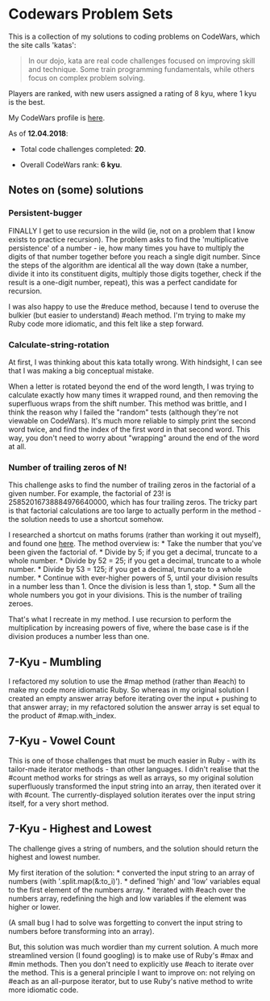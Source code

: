 # Codewars Problem Sets

This is a collection of my solutions to coding problems on CodeWars, which the site calls 'katas':

> In our dojo, kata are real code challenges focused on improving skill and technique. Some train programming fundamentals, while others focus on complex problem solving.

Players are ranked, with new users assigned a rating of 8 kyu, where 1 kyu is the best.

My CodeWars profile is [here](https://www.codewars.com/users/jonosenior).

As of <b>12.04.2018</b>:

* Total code challenges completed: <b>20</b>.

* Overall CodeWars rank: <b>6 kyu</b>.


## Notes on (some) solutions

### Persistent-bugger

FINALLY I get to use recursion in the wild (ie, not on a problem that I know exists to practice recursion). The problem asks to find the 'multiplicative persistence' of a number - ie, how many times you have to multiply the digits of that number together before you reach a single digit number. Since the steps of the algorithm are identical all the way down (take a number, divide it into its constituent digits, multiply those digits together, check if the result is a one-digit number, repeat), this was a perfect candidate for recursion.

I was also happy to use the #reduce method, because I tend to overuse the bulkier (but easier to understand) #each method. I'm trying to make my Ruby code more idiomatic, and this felt like a step forward.

### Calculate-string-rotation

  At first, I was thinking about this kata totally wrong. With hindsight, I can see that I was making a big conceptual mistake.

  When a letter is rotated beyond the end of the word length, I was trying to calculate exactly how many times it wrapped round, and then removing the superfluous wraps from the shift number. This method was brittle, and I think the reason why I failed the "random" tests (although they're not viewable on CodeWars). It's much more reliable to simply print the second word twice, and find the index of the first word in that second word. This way, you don't need to worry about "wrapping" around the end of the word at all.

### Number of trailing zeros of N!

  This challenge asks to find the number of trailing zeros in the factorial of a given number. For example, the factorial of 23! is 25852016738884976640000, which has four trailing zeros. The tricky part is that factorial calculations are too large to actually perform in the method - the solution needs to use a shortcut somehow.

  I researched a shortcut on maths forums (rather than working it out myself), and found one [here](http://www.purplemath.com/modules/factzero.htm). The method overview is:
    * Take the number that you've been given the factorial of.
    * Divide by 5; if you get a decimal, truncate to a whole number.
    * Divide by 52 = 25; if you get a decimal, truncate to a whole number.
    * Divide by 53 = 125; if you get a decimal, truncate to a whole number.
    * Continue with ever-higher powers of 5, until your division results in a number less than 1. Once the division is less than 1, stop.
    * Sum all the whole numbers you got in your divisions. This is the number of trailing zeroes.

  That's what I recreate in my method. I use recursion to perform the multiplication by increasing powers of five, where the base case is if the division produces a number less than one.

## 7-Kyu - Mumbling

  I refactored my solution to use the #map method (rather than #each) to make my code more idiomatic Ruby. So whereas in my original solution I created an empty answer array before iterating over the input + pushing to that answer array; in my refactored solution the answer array is set equal to the product of  #map.with_index.

## 7-Kyu - Vowel Count

  This is one of those challenges that must be much easier in Ruby - with its tailor-made iterator methods - than other languages. I didn't realise that the #count method works for strings as well as arrays, so my original solution superfluously transformed the input string into an array, then iterated over it with #count. The currently-displayed solution iterates over the input string itself, for a very short method.

## 7-Kyu - Highest and Lowest

  The challenge gives a string of numbers, and the solution should return the highest and lowest number.
  
  My first iteration of the solution:
    * converted the input string to an array of numbers (with '.split.map(&:to_i)').
    * defined 'high' and 'low' variables equal to the first element of the numbers array.
    * iterated with #each over the numbers array, redefining the high and low variables if the element was higher or lower.

  (A small bug I had to solve was forgetting to convert the input string to numbers before transforming into an array).

  But, this solution was much wordier than my current solution. A much more streamlined version (I found googling) is to make use of Ruby's #max and #min methods. Then you don't need to explicitly use #each to iterate over the method. This is a general principle I want to improve on: not relying on #each as an all-purpose iterator, but to use Ruby's native method to write more idiomatic code.
